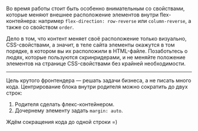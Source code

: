 Во время работы стоит быть особенно внимательным со свойствами, которые меняют внешнее расположение элементов внутри flex-контейнера: например `flex-direction: row-reverse` или `column-reverse`, а также со свойством `order`.

Дело в том, что контент меняет своё расположение только визуально, CSS-свойствами, а значит, в теле сайта элементы окажутся в том порядке, в котором вы их расположили в HTML-файле. Позаботьтесь о людях, которые пользуются скринридерами, и не меняйте положение элементов на странице CSS-свойствами без крайней необходимости.

***

Цель крутого фронтендера — решать задачи бизнеса, а не писать много кода. Центрирование блока внутри родителя можно сократить до двух строк:

1. Родителя сделать флекс-контейнером.
2. Дочернему элементу задать `margin: auto`.

Ждём сокращения кода до одной строки =)
